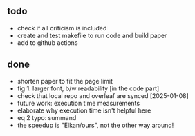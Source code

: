 ## todo
- check if all criticism is included
- create and test makefile to run code and build paper
- add to github actions

## done
- shorten paper to fit the page limit
- fig 1: larger font, b/w readability [in the code part]
- check that local repo and overleaf are synced [2025-01-08]
- future work: execution time measurements
- elaborate why execution time isn't helpful here
- eq 2 typo: summand
- the speedup is "Elkan/ours", not the other way around!
